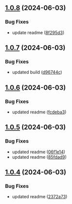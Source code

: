 ## [1.0.8](https://github.com/Aryog/nepali_metric_units/compare/v1.0.7...v1.0.8) (2024-06-03)


### Bug Fixes

* update readme ([8f295d3](https://github.com/Aryog/nepali_metric_units/commit/8f295d3f345eaa05adfb0955c749564f79daf042))



## [1.0.7](https://github.com/Aryog/nepali_metric_units/compare/v1.0.6...v1.0.7) (2024-06-03)


### Bug Fixes

* updated build ([d96744c](https://github.com/Aryog/nepali_metric_units/commit/d96744cb3bd667300915c0540a8a61689855aa6b))



## [1.0.6](https://github.com/Aryog/nepali_metric_units/compare/v1.0.5...v1.0.6) (2024-06-03)


### Bug Fixes

* updated readme ([fcdeba3](https://github.com/Aryog/nepali_metric_units/commit/fcdeba3a479e98c29630f8fb57db16877d192253))



## [1.0.5](https://github.com/Aryog/nepali_metric_units/compare/v1.0.4...v1.0.5) (2024-06-03)


### Bug Fixes

* updated readme ([06f1e14](https://github.com/Aryog/nepali_metric_units/commit/06f1e1454800585e45af50e27acf79da86991207))
* updated readme ([85fdad9](https://github.com/Aryog/nepali_metric_units/commit/85fdad967469d23a23412ddd2e6e467aa8f0e81c))



## [1.0.4](https://github.com/Aryog/nepali_metric_units/compare/v1.0.3...v1.0.4) (2024-06-03)


### Bug Fixes

* updated readme ([2372a73](https://github.com/Aryog/nepali_metric_units/commit/2372a73fd0af5bc02cc30742b6cbde48fbfa93e6))



